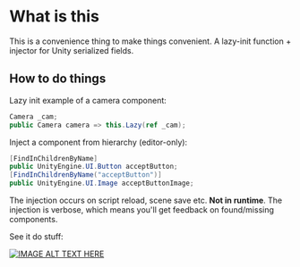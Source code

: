 # What is this

This is a convenience thing to make things convenient. A lazy-init function + injector for Unity serialized fields.

## How to do things

Lazy init example of a camera component:

```c#
Camera _cam;
public Camera camera => this.Lazy(ref _cam);
```

Inject a component from hierarchy (editor-only):

```c#
[FindInChildrenByName]
public UnityEngine.UI.Button acceptButton;
[FindInChildrenByName("acceptButton")]
public UnityEngine.UI.Image acceptButtonImage;
```

The injection occurs on script reload, scene save etc. **Not in runtime**.
The injection is verbose, which means you'll get feedback on found/missing components.

See it do stuff:

[![IMAGE ALT TEXT HERE](https://img.youtube.com/vi/at9qnACb3tU/0.jpg)](https://www.youtube.com/watch?v=at9qnACb3tU)